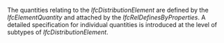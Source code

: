 The quantities relating to the _IfcDistributionElement_ are defined by the _IfcElementQuantity_ and attached by the _IfcRelDefinesByProperties_. A detailed specification for individual quantities is introduced at the level of subtypes of _IfcDistributionElement_.